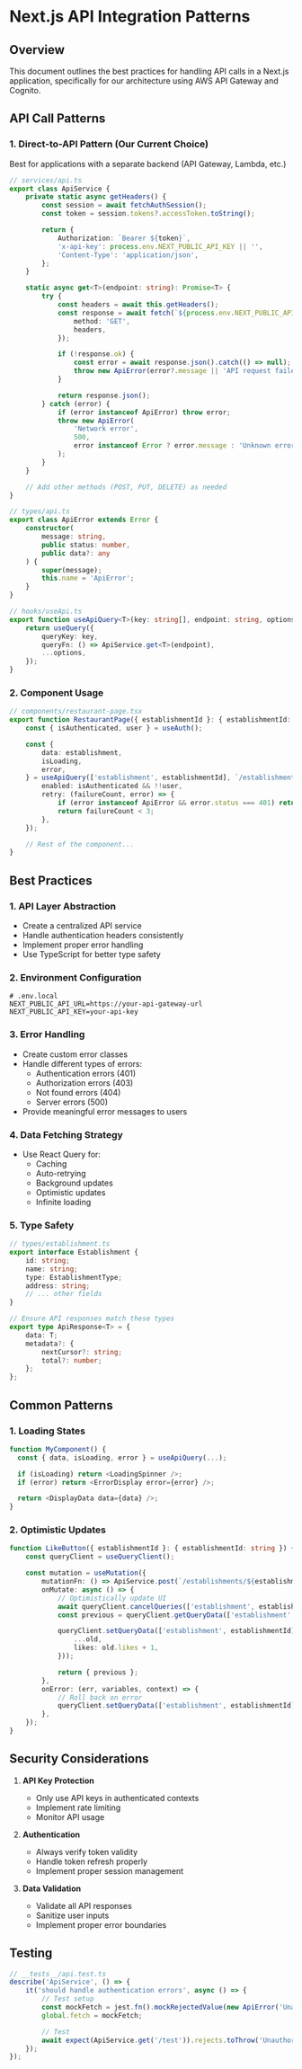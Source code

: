 # Next.js API Integration Patterns

## Overview

This document outlines the best practices for handling API calls in a Next.js application, specifically for our architecture using AWS API Gateway and Cognito.

## API Call Patterns

### 1. Direct-to-API Pattern (Our Current Choice)

Best for applications with a separate backend (API Gateway, Lambda, etc.)

```typescript
// services/api.ts
export class ApiService {
    private static async getHeaders() {
        const session = await fetchAuthSession();
        const token = session.tokens?.accessToken.toString();

        return {
            Authorization: `Bearer ${token}`,
            'x-api-key': process.env.NEXT_PUBLIC_API_KEY || '',
            'Content-Type': 'application/json',
        };
    }

    static async get<T>(endpoint: string): Promise<T> {
        try {
            const headers = await this.getHeaders();
            const response = await fetch(`${process.env.NEXT_PUBLIC_API_URL}${endpoint}`, {
                method: 'GET',
                headers,
            });

            if (!response.ok) {
                const error = await response.json().catch(() => null);
                throw new ApiError(error?.message || 'API request failed', response.status, error);
            }

            return response.json();
        } catch (error) {
            if (error instanceof ApiError) throw error;
            throw new ApiError(
                'Network error',
                500,
                error instanceof Error ? error.message : 'Unknown error'
            );
        }
    }

    // Add other methods (POST, PUT, DELETE) as needed
}

// types/api.ts
export class ApiError extends Error {
    constructor(
        message: string,
        public status: number,
        public data?: any
    ) {
        super(message);
        this.name = 'ApiError';
    }
}

// hooks/useApi.ts
export function useApiQuery<T>(key: string[], endpoint: string, options?: UseQueryOptions<T>) {
    return useQuery({
        queryKey: key,
        queryFn: () => ApiService.get<T>(endpoint),
        ...options,
    });
}
```

### 2. Component Usage

```typescript
// components/restaurant-page.tsx
export function RestaurantPage({ establishmentId }: { establishmentId: string }) {
    const { isAuthenticated, user } = useAuth();

    const {
        data: establishment,
        isLoading,
        error,
    } = useApiQuery(['establishment', establishmentId], `/establishments/${establishmentId}`, {
        enabled: isAuthenticated && !!user,
        retry: (failureCount, error) => {
            if (error instanceof ApiError && error.status === 401) return false;
            return failureCount < 3;
        },
    });

    // Rest of the component...
}
```

## Best Practices

### 1. API Layer Abstraction

- Create a centralized API service
- Handle authentication headers consistently
- Implement proper error handling
- Use TypeScript for better type safety

### 2. Environment Configuration

```env
# .env.local
NEXT_PUBLIC_API_URL=https://your-api-gateway-url
NEXT_PUBLIC_API_KEY=your-api-key
```

### 3. Error Handling

- Create custom error classes
- Handle different types of errors:
    - Authentication errors (401)
    - Authorization errors (403)
    - Not found errors (404)
    - Server errors (500)
- Provide meaningful error messages to users

### 4. Data Fetching Strategy

- Use React Query for:
    - Caching
    - Auto-retrying
    - Background updates
    - Optimistic updates
    - Infinite loading

### 5. Type Safety

```typescript
// types/establishment.ts
export interface Establishment {
    id: string;
    name: string;
    type: EstablishmentType;
    address: string;
    // ... other fields
}

// Ensure API responses match these types
export type ApiResponse<T> = {
    data: T;
    metadata?: {
        nextCursor?: string;
        total?: number;
    };
};
```

## Common Patterns

### 1. Loading States

```typescript
function MyComponent() {
  const { data, isLoading, error } = useApiQuery(...);

  if (isLoading) return <LoadingSpinner />;
  if (error) return <ErrorDisplay error={error} />;

  return <DisplayData data={data} />;
}
```

### 2. Optimistic Updates

```typescript
function LikeButton({ establishmentId }: { establishmentId: string }) {
    const queryClient = useQueryClient();

    const mutation = useMutation({
        mutationFn: () => ApiService.post(`/establishments/${establishmentId}/like`),
        onMutate: async () => {
            // Optimistically update UI
            await queryClient.cancelQueries(['establishment', establishmentId]);
            const previous = queryClient.getQueryData(['establishment', establishmentId]);

            queryClient.setQueryData(['establishment', establishmentId], (old: any) => ({
                ...old,
                likes: old.likes + 1,
            }));

            return { previous };
        },
        onError: (err, variables, context) => {
            // Roll back on error
            queryClient.setQueryData(['establishment', establishmentId], context?.previous);
        },
    });
}
```

## Security Considerations

1. **API Key Protection**

    - Only use API keys in authenticated contexts
    - Implement rate limiting
    - Monitor API usage

2. **Authentication**

    - Always verify token validity
    - Handle token refresh properly
    - Implement proper session management

3. **Data Validation**
    - Validate all API responses
    - Sanitize user inputs
    - Implement proper error boundaries

## Testing

```typescript
// __tests__/api.test.ts
describe('ApiService', () => {
    it('should handle authentication errors', async () => {
        // Test setup
        const mockFetch = jest.fn().mockRejectedValue(new ApiError('Unauthorized', 401));
        global.fetch = mockFetch;

        // Test
        await expect(ApiService.get('/test')).rejects.toThrow('Unauthorized');
    });
});
```
